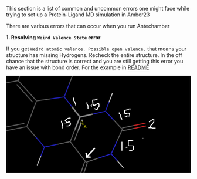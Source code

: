 This section is a list of common and uncommon errors one might face while trying to set up a Protein-Ligand MD simulation in Amber23

There are various errors that can occur when you run Antechamber

**1. Resolving `Weird Valence State` error**

If you get `Weird atomic valence. Possible open valence.` that means your structure has missing Hydrogens. Recheck the entire structure.
In the off chance that the structure is correct and you are still getting this error you have an issue with bond order.
For the example in [README](README.MD) 

![The valence state of the carbon between the two Nitrogens is being reported as 5](https://github.com/ParthBandivadekar/protein_ligand_md/blob/c5a83e67fed205e9c3b600b4d703b7c315feb399/Screenshot%20from%202024-03-18%2016-04-38.png)
